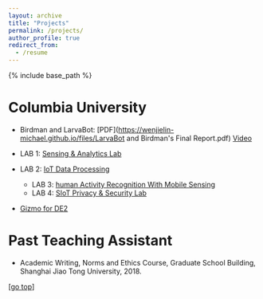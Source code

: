 ```yaml
---
layout: archive
title: "Projects"
permalink: /projects/
author_profile: true
redirect_from:
  - /resume
---
```


{% include base_path %}

Columbia University
======
* Birdman and LarvaBot: [PDF](https://wenjielin-michael.github.io/files/LarvaBot and Birdman's Final Report.pdf) [Video](https://youtu.be/3n6W_W2n-a4)
* LAB 1: [Sensing & Analytics Lab](https://www.kaggle.com/ranyajumah/siot-sensing-analytics-lab)
* LAB 2: [IoT Data Processing](https://www.kaggle.com/annamariamandalari/iotlab)
	* LAB 3: [human Activity Recognition With Mobile Sensing](https://www.kaggle.com/malekzadeh/human-activity-recognition-with-mobile-sensing/notebook)
	* LAB 4: [SIoT Privacy & Security Lab](https://www.kaggle.com/fvincentmo/siot-priv-sec-lab)

* [Gizmo for DE2](https://imperial.cloud.panopto.eu/Panopto/Pages/Viewer.aspx?id=aaa856f3-e0d6-49e0-a817-adb300faf2c8)


Past Teaching Assistant
======
* Academic Writing, Norms and Ethics Course, Graduate School Building, Shanghai Jiao Tong University, 2018.

[[go top](https://wenjielin-michael.github.io/projects/)]  